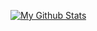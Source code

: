 [![My Github Stats](https://github-readme-stats.vercel.app/api?username=hyperskys&count_private=true&show_icons=true&theme=dark)](https://hyperskys.net/)

